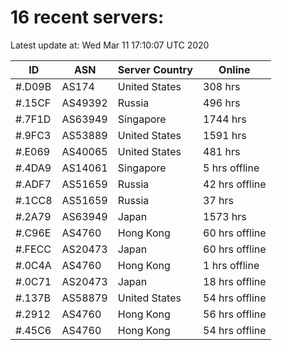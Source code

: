 # 16 recent servers:

Latest update at: Wed Mar 11 17:10:07 UTC 2020

| ID | ASN | Server Country | Online |
| -- | --- | -------------- | ------ |
| #.D09B | AS174 | United States | 308 hrs |
| #.15CF | AS49392 | Russia | 496 hrs |
| #.7F1D | AS63949 | Singapore | 1744 hrs |
| #.9FC3 | AS53889 | United States | 1591 hrs |
| #.E069 | AS40065 | United States | 481 hrs |
| #.4DA9 | AS14061 | Singapore | 5 hrs offline |
| #.ADF7 | AS51659 | Russia | 42 hrs offline |
| #.1CC8 | AS51659 | Russia | 37 hrs |
| #.2A79 | AS63949 | Japan | 1573 hrs |
| #.C96E | AS4760 | Hong Kong | 60 hrs offline |
| #.FECC | AS20473 | Japan | 60 hrs offline |
| #.0C4A | AS4760 | Hong Kong | 1 hrs offline |
| #.0C71 | AS20473 | Japan | 18 hrs offline |
| #.137B | AS58879 | United States | 54 hrs offline |
| #.2912 | AS4760 | Hong Kong | 56 hrs offline |
| #.45C6 | AS4760 | Hong Kong | 54 hrs offline |


